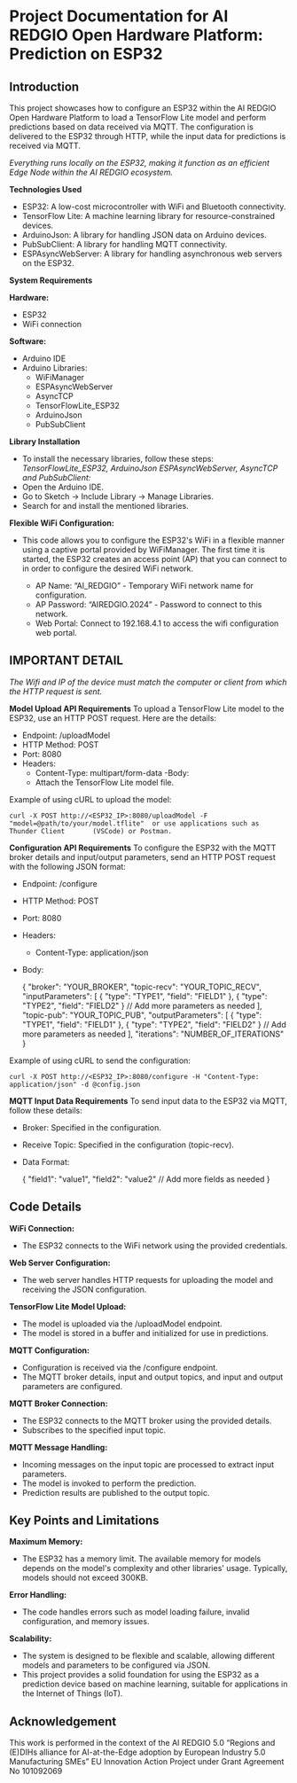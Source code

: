 # Project Documentation for AI REDGIO Open Hardware Platform: Prediction on ESP32

## Introduction
This project showcases how to configure an ESP32 within the AI REDGIO Open Hardware Platform to load a TensorFlow Lite model and perform predictions based on data received via MQTT. The configuration is delivered to the ESP32 through HTTP, while the input data for predictions is received via MQTT.

*Everything runs locally on the ESP32, making it function as an efficient Edge Node within the AI REDGIO ecosystem.*


**Technologies Used**
- ESP32: A low-cost microcontroller with WiFi and Bluetooth connectivity.
- TensorFlow Lite: A machine learning library for resource-constrained devices.
- ArduinoJson: A library for handling JSON data on Arduino devices.
- PubSubClient: A library for handling MQTT connectivity.
- ESPAsyncWebServer: A library for handling asynchronous web servers on the ESP32.

**System Requirements**

**Hardware:**
- ESP32
- WiFi connection

**Software:**
- Arduino IDE
- Arduino Libraries:
	- WiFiManager
	- ESPAsyncWebServer
	- AsyncTCP
	- TensorFlowLite_ESP32
	- ArduinoJson
	- PubSubClient

**Library Installation**
- To install the necessary libraries, follow these steps:
*TensorFlowLite_ESP32, ArduinoJson ESPAsyncWebServer, AsyncTCP and PubSubClient:*
- Open the Arduino IDE.
- Go to Sketch -> Include Library -> Manage Libraries.
- Search for and install the mentioned libraries.

**Flexible WiFi Configuration:**
- This code allows you to configure the ESP32's WiFi in a flexible manner using a captive portal provided by WiFiManager. The first time it is started, the ESP32 creates an access point (AP) that you can connect to in order to configure the desired WiFi network.

	- AP Name: “AI_REDGIO” - Temporary WiFi network name for configuration.
	- AP Password: “AIREDGIO.2024” - Password to connect to this network.
	- Web Portal: Connect to 192.168.4.1 to access the wifi configuration web portal.

## IMPORTANT DETAIL
*The Wifi and IP of the device must match the computer or client from which the HTTP request is sent.*

**Model Upload API Requirements**
To upload a TensorFlow Lite model to the ESP32, use an HTTP POST request. Here are the details:

- Endpoint: /uploadModel
- HTTP Method: POST
- Port: 8080
- Headers:
	- Content-Type: multipart/form-data
-Body:
	- Attach the TensorFlow Lite model file.
	
Example of using cURL to upload the model:

	curl -X POST http://<ESP32_IP>:8080/uploadModel -F "model=@path/to/your/model.tflite"  or use applications such as Thunder Client		(VSCode) or Postman.
 
**Configuration API Requirements**
To configure the ESP32 with the MQTT broker details and input/output parameters, send an HTTP POST request with the following JSON format:

- Endpoint: /configure
- HTTP Method: POST
- Port: 8080
- Headers:
	- Content-Type: application/json
- Body:

	{
	  "broker": "YOUR_BROKER",
	  "topic-recv": "YOUR_TOPIC_RECV",
	  "inputParameters": [
	    {
	      "type": "TYPE1",
	      "field": "FIELD1"
	    },
	    {
	      "type": "TYPE2",
	      "field": "FIELD2"
	    }
	    // Add more parameters as needed
	  ],
	  "topic-pub": "YOUR_TOPIC_PUB",
	  "outputParameters": [
	    {
	      "type": "TYPE1",
	      "field": "FIELD1"
	    },
	    {
	      "type": "TYPE2",
	      "field": "FIELD2"
	    }
	    // Add more parameters as needed
	  ],
	  "iterations": "NUMBER_OF_ITERATIONS"
	}
	
Example of using cURL to send the configuration:

	curl -X POST http://<ESP32_IP>:8080/configure -H "Content-Type: application/json" -d @config.json

**MQTT Input Data Requirements**
To send input data to the ESP32 via MQTT, follow these details:

- Broker: Specified in the configuration.
- Receive Topic: Specified in the configuration (topic-recv).
- Data Format:

	{
	  "field1": "value1",
	  "field2": "value2"
	  // Add more fields as needed
	}

## Code Details
**WiFi Connection:**
- The ESP32 connects to the WiFi network using the provided credentials.

**Web Server Configuration:**
- The web server handles HTTP requests for uploading the model and receiving the JSON configuration.

**TensorFlow Lite Model Upload:**
- The model is uploaded via the /uploadModel endpoint.
- The model is stored in a buffer and initialized for use in predictions.

**MQTT Configuration:**
- Configuration is received via the /configure endpoint.
- The MQTT broker details, input and output topics, and input and output parameters are configured.

**MQTT Broker Connection:**
- The ESP32 connects to the MQTT broker using the provided details.
- Subscribes to the specified input topic.

**MQTT Message Handling:**
- Incoming messages on the input topic are processed to extract input parameters.
- The model is invoked to perform the prediction.
- Prediction results are published to the output topic.


## Key Points and Limitations
**Maximum Memory:**
- The ESP32 has a memory limit. The available memory for models depends on the model's complexity and other libraries' usage. Typically, models should not exceed 300KB.

**Error Handling:**
- The code handles errors such as model loading failure, invalid configuration, and memory issues.

**Scalability:**
- The system is designed to be flexible and scalable, allowing different models and parameters to be configured via JSON.
- This project provides a solid foundation for using the ESP32 as a prediction device based on machine learning, suitable for applications in the Internet of Things (IoT).

## Acknowledgement
This work is performed in the context of the AI REDGIO 5.0 “Regions and (E)DIHs alliance for AI-at-the-Edge adoption by European Industry 5.0 Manufacturing SMEs” EU Innovation Action Project under Grant Agreement No 101092069

